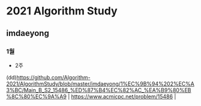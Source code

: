 # 2021 Algorithm Study
## imdaeyong
### 1월

* 2주

(dd)https://github.com/Algorithm-2021/AlgorithmStudy/blob/master/imdaeyong/1%EC%9B%94%202%EC%A3%BC/Main_B_S2_15486_%ED%87%B4%EC%82%AC_%EA%B9%80%EB%8C%80%EC%9A%A9 | https://www.acmicpc.net/problem/15486 |


